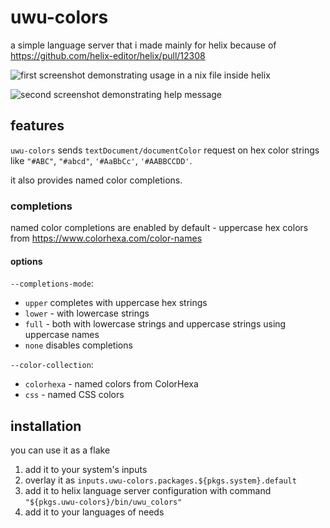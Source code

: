 # uwu-colors

a simple language server that i made mainly for helix because of https://github.com/helix-editor/helix/pull/12308

![first screenshot demonstrating usage in a nix file inside helix](https://i.imgur.com/h1R35Gq.png)

![second screenshot demonstrating help message](https://i.imgur.com/6nM046j.png)


## features

`uwu-colors` sends `textDocument/documentColor` request on hex color strings like `"#ABC"`, `"#abcd"`, `'#AaBbCc'`, `'#AABBCCDD'`.

it also provides named color completions.


### completions

named color completions are enabled by default - uppercase hex colors from https://www.colorhexa.com/color-names


#### options

`--completions-mode`:
- `upper` completes with uppercase hex strings
- `lower` - with lowercase strings
- `full` - both with lowercase strings and uppercase strings using uppercase names
- `none` disables completions

`--color-collection`:
- `colorhexa` - named colors from ColorHexa
- `css` - named CSS colors


## installation

you can use it as a flake

1. add it to your system's inputs
2. overlay it as `inputs.uwu-colors.packages.${pkgs.system}.default`
3. add it to helix language server configuration with command `"${pkgs.uwu-colors}/bin/uwu_colors"`
4. add it to your languages of needs
